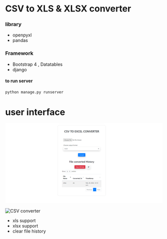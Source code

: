 # CSV to XLS & XLSX converter

### library
- openpyxl
- pandas
### Framework
- Bootstrap 4 , Datatables
- django


#### to run server
``` python
python manage.py runserver
```

# user interface

![image info](static/UI.png)

![CSV converter](static/CSV%20converter.gif)

- xls support
- xlsx support
- clear file history
